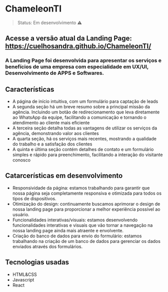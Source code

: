 <h1>ChameleonTI</h1>

> Status: Em desenvolvimento ⚠️

## Acesse a versão atual da Landing Page: https://cuelhosandra.github.io/ChameleonTI/

### A Landing Page foi desenvolvida para apresentar os serviços e benefícios de uma empresa com especialidade em UX/UI, Desenvolvimento de APPS e Softwares.

## Características
+ A página de início intuitiva, com um formulário para captação de leads
+ A segunda seção há um breve resumo sobre a principal missão da agência. Incluindo um botão de redirecionamento que leva diretamente ao WhatsApp da equipe, facilitando a comunicação e tornando o atendimento ao cliente mais eficiente
+ A terceira seção detalha todas as vantagens de utilizar os serviços da agência, demonstrando valor aos clientes
+ A quarta seção, há os serviços mais recentes, mostrando a qualidade do trabalho e a satisfação dos clientes
+ A quinta e última seção contém detalhes de contato e um formulário simples e rápido para preenchimento, facilitando a interação do visitante conosco

## Catarcerísticas em desenvolvimento
+ Responsividade da página: estamos trabalhando para garantir que nossa página seja completamente responsiva e otimizada para todos os tipos de dispositivos.
+ Otimização do design: continuamente buscamos aprimorar o design de nossa landing page para proporcionar a melhor experiência possível ao usuário.
+ Funcionalidades interativas/visuais: estamos desenvolvendo funcionalidades interativas e visuais que vão tornar a navegação na nossa landing page ainda mais atraente e envolvente.
+ Criação do banco de dados para envio do formulário: estamos trabalhando na criação de um banco de dados para gerenciar os dados enviados através dos formulários.

## Tecnologias usadas

+ HTML&CSS
+ Javascript
+ React

